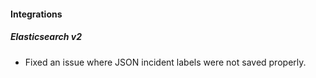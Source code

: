 
#### Integrations
##### Elasticsearch v2
- Fixed an issue where JSON incident labels were not saved properly.
